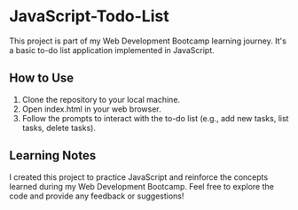 # JavaScript-Todo-List

This project is part of my Web Development Bootcamp learning journey. It's a basic to-do list application implemented in JavaScript.

## How to Use

1. Clone the repository to your local machine.
2. Open index.html in your web browser.
3. Follow the prompts to interact with the to-do list (e.g., add new tasks, list tasks, delete tasks).

## Learning Notes

I created this project to practice JavaScript and reinforce the concepts learned during my Web Development Bootcamp. Feel free to explore the code and provide any feedback or suggestions!
